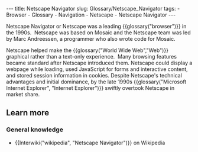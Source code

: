 --- title: Netscape Navigator slug: Glossary/Netscape\_Navigator tags: - Browser - Glossary - Navigation - Netscape - Netscape Navigator ---

Netscape Navigator or Netscape was a leading {{glossary("browser")}} in the 1990s.  Netscape was based on Mosaic and the Netscape team was led by Marc Andreessen, a programmer who also wrote code for Mosaic.

Netscape helped make the {{glossary("World Wide Web","Web")}} graphical rather than a text-only experience.  Many browsing features became standard after Netscape introduced them. Netscape could display a webpage while loading, used JavaScript for forms and interactive content, and stored session information in cookies. Despite Netscape's technical advantages and initial dominance, by the late 1990s {{glossary("Microsoft Internet Explorer", "Internet Explorer")}} swiftly overtook Netscape in market share.

Learn more
----------

### General knowledge

-   {{Interwiki("wikipedia", "Netscape Navigator")}} on Wikipedia
